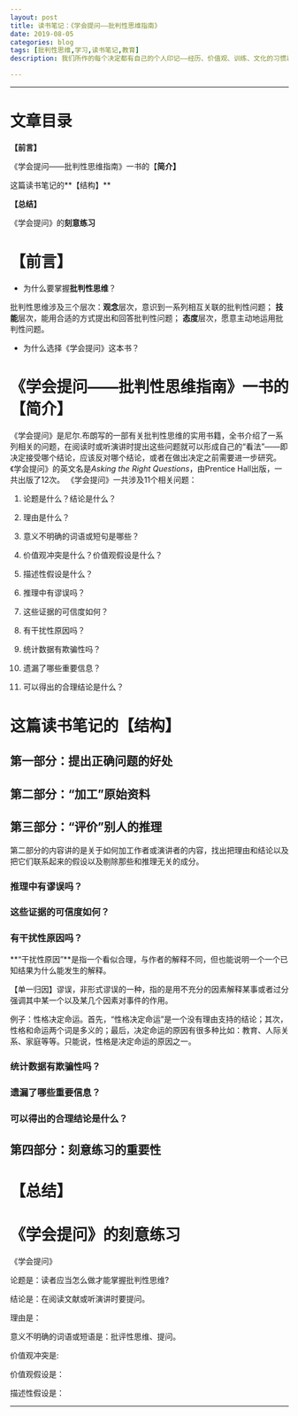 ```yaml
---
layout: post
title: 读书笔记：《学会提问——批判性思维指南》
date: 2019-08-05
categories: blog
tags: [批判性思维,学习,读书笔记,教育]
description: 我们所作的每个决定都有自己的个人印记——经历、价值观、训练、文化的习惯以及个人理想。

---
```

---

# **文章目录** #

**【前言】**

《学会提问——批判性思维指南》一书的【**简介】**

这篇读书笔记的**【结构】**

**【总结】**

《学会提问》的**刻意练习**



# **【前言】** #


- 为什么要掌握**批判性思维**？

批判性思维涉及三个层次：**观念**层次，意识到一系列相互关联的批判性问题； **技能**层次，能用合适的方式提出和回答批判性问题； **态度**层次，愿意主动地运用批判性问题。


- 为什么选择《学会提问》这本书？




# 《学会提问——批判性思维指南》一书的【简介】 #


《学会提问》是尼尔.布朗写的一部有关批判性思维的实用书籍，全书介绍了一系列相关的问题，在阅读时或听演讲时提出这些问题就可以形成自己的“看法”——即决定接受哪个结论，应该反对哪个结论，或者在做出决定之前需要进一步研究。《学会提问》的英文名是*Asking the Right Questions*，由Prentice Hall出版，一共出版了12次。
《学会提问》一共涉及11个相关问题：

   1. 论题是什么？结论是什么？
   
   2. 理由是什么？
   
   3. 意义不明确的词语或短句是哪些？
   
   4. 价值观冲突是什么？价值观假设是什么？
   
   5. 描述性假设是什么？
   
   6. 推理中有谬误吗？
   
   7. 这些证据的可信度如何？
   
   8. 有干扰性原因吗？
   
   9. 统计数据有欺骗性吗？
   
   10. 遗漏了哪些重要信息？

   11. 可以得出的合理结论是什么？
   

#  这篇读书笔记的【结构】 #


## 第一部分：提出正确问题的好处 ##


## 第二部分：“加工”原始资料 ##


## 第三部分：“评价”别人的推理 ##


第二部分的内容讲的是关于如何加工作者或演讲者的内容，找出把理由和结论以及把它们联系起来的假设以及剔除那些和推理无关的成分。

### 推理中有谬误吗？ ###

   
### 这些证据的可信度如何？ ###

   

### 有干扰性原因吗？ ###

**“干扰性原因”**是指一个看似合理，与作者的解释不同，但也能说明一个一个已知结果为什么能发生的解释。

【单一归因】谬误，非形式谬误的一种，指的是用不充分的因素解释某事或者过分强调其中某一个以及某几个因素对事件的作用。

例子：性格决定命运。首先，“性格决定命运”是一个没有理由支持的结论；其次，性格和命运两个词是多义的；最后，决定命运的原因有很多种比如：教育、人际关系、家庭等等。只能说，性格是决定命运的原因之一。
   
### 统计数据有欺骗性吗？ ###

   
### 遗漏了哪些重要信息？ ###


### 可以得出的合理结论是什么？ ###

   
## 第四部分：刻意练习的重要性 ##





#  **【总结】** #



# 《学会提问》的刻意练习 #

《学会提问》

论题是：读者应当怎么做才能掌握批判性思维?

结论是：在阅读文献或听演讲时要提问。

理由是：

意义不明确的词语或短语是：批评性思维、提问。

价值观冲突是:

价值观假设是：

描述性假设是：





----







